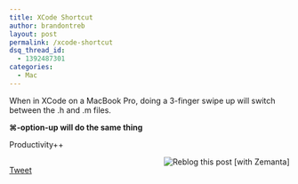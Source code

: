 ```yaml
---
title: XCode Shortcut
author: brandontreb
layout: post
permalink: /xcode-shortcut
dsq_thread_id:
  - 1392487301
categories:
  - Mac
---
```

When in XCode on a MacBook Pro, doing a 3-finger swipe up will switch between the .h and .m files.

**⌘-option-up will do the same thing**

Productivity++

<div class="zemanta-pixie" style="margin-top: 10px; height: 15px;">
  <a class="zemanta-pixie-a" title="Reblog this post [with Zemanta]" href="http://reblog.zemanta.com/zemified/d1495139-6d75-42c2-bf27-46298f91b9e4/"><img class="zemanta-pixie-img" style="border: none; float: right;" src="http://img.zemanta.com/reblog_e.png?x-id=d1495139-6d75-42c2-bf27-46298f91b9e4" alt="Reblog this post [with Zemanta]" /></a><span class="zem-script more-related pretty-attribution"></span>
</div>

<div style="">
  <a href="http://twitter.com/share" class="twitter-share-button" data-count="horizontal" data-text="XCode Shortcut" data-url="http://brandontreb.com/xcode-shortcut"  data-via="brandontreb" data-related="brandontreb:">Tweet</a>
</div>